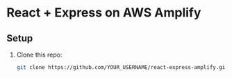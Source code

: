 # React + Express on AWS Amplify

## Setup
1. Clone this repo:
   ```bash
   git clone https://github.com/YOUR_USERNAME/react-express-amplify.git

